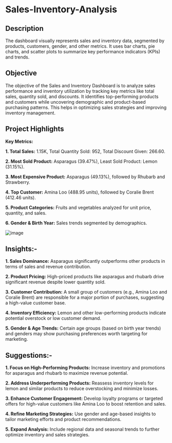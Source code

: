 # Sales-Inventory-Analysis

## Description
The dashboard visually represents sales and inventory data, segmented by products, customers, gender, and other metrics. It uses bar charts, pie charts, and scatter plots to summarize key performance indicators (KPIs) and trends.

## Objective
The objective of the Sales and Inventory Dashboard is to analyze sales performance and inventory utilization by tracking key metrics like total sales, quantity sold, and discounts. It identifies top-performing products and customers while uncovering demographic and product-based purchasing patterns. This helps in optimizing sales strategies and improving inventory management.

## Project Highlights
**Key Metrics:**

**1.	Total Sales:** 1.15K, Total Quantity Sold: 952, Total Discount Given: 266.60.

**2.	Most Sold Product:** Asparagus (39.47%), Least Sold Product: Lemon (31.15%).

**3.	Most Expensive Product:** Asparagus (49.13%), followed by Rhubarb and Strawberry.

**4.	Top Customer:** Amina Loo (488.95 units), followed by Coralie Brent (412.46 units).

**5.	Product Categories:** Fruits and vegetables analyzed for unit price, quantity, and sales.

**6.	Gender & Birth Year:** Sales trends segmented by demographics.

![image](https://github.com/user-attachments/assets/2a346df1-7268-4c24-87cb-ea52ea7d45cb)

## Insights:-

**1.	Sales Dominance:**
Asparagus significantly outperforms other products in terms of sales and revenue contribution.

**2.	Product Pricing:**
High-priced products like asparagus and rhubarb drive significant revenue despite lower quantity sold.

**3.	Customer Contribution:**
A small group of customers (e.g., Amina Loo and Coralie Brent) are responsible for a major portion of purchases, suggesting a high-value customer base.

**4.	Inventory Efficiency:**
Lemon and other low-performing products indicate potential overstock or low customer demand.

**5.	Gender & Age Trends:**
Certain age groups (based on birth year trends) and genders may show purchasing preferences worth targeting for marketing.

## Suggestions:-

**1.	Focus on High-Performing Products:**
Increase inventory and promotions for asparagus and rhubarb to maximize revenue potential.

**2.	Address Underperforming Products:**
Reassess inventory levels for lemon and similar products to reduce overstocking and minimize losses.

**3.	Enhance Customer Engagement:**
Develop loyalty programs or targeted offers for high-value customers like Amina Loo to boost retention and sales.

**4.	Refine Marketing Strategies:**
Use gender and age-based insights to tailor marketing efforts and product recommendations.

**5.	Expand Analysis:**
Include regional data and seasonal trends to further optimize inventory and sales strategies.







